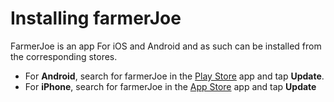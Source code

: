 # Installing farmerJoe

FarmerJoe is an app For iOS and Android and as such can be installed from the corresponding stores.

* For **Android**, search for farmerJoe in the [Play Store](https://play.google.com/store/apps/details?id=com.farmerjoe.android.react.farmerjoe) app and tap **Update**.
* For **iPhone**, search for farmerJoe in the [App Store](https://itunes.apple.com/us/app/farmerjoe/id1216314690?ls=1&mt=8) app and tap **Update**



